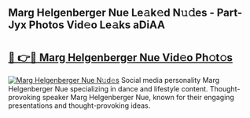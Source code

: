 ## Marg Helgenberger Nue Le𝚊k𝚎d N𝚞𝚍es - Part-Jyx Photos Vid𝚎o Le𝚊ks aDiAA

# <h2><a href="http://fb2u4kc.evod.top/?m=Marg+Helgenberger+Nue">🔗 👉🔴 Marg Helgenberger Nue Vid𝚎o Ph𝚘t𝚘s</a></h2>

[![Marg Helgenberger Nue N𝚞d𝚎s](https://i.imgur.com/8V9OHl7.gif)](http://fb2u4kc.evod.top/?m=Marg+Helgenberger+Nue)
Social media personality Marg Helgenberger Nue specializing in dance and lifestyle content. Thought-provoking speaker Marg Helgenberger Nue, known for their engaging presentations and thought-provoking ideas. 
